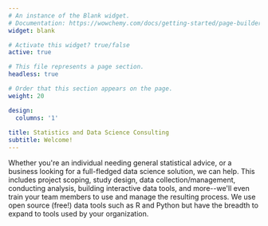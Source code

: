 ```yaml
---
# An instance of the Blank widget.
# Documentation: https://wowchemy.com/docs/getting-started/page-builder/
widget: blank

# Activate this widget? true/false
active: true

# This file represents a page section.
headless: true

# Order that this section appears on the page.
weight: 20

design:
  columns: '1'
  
title: Statistics and Data Science Consulting
subtitle: Welcome!
---
```


Whether you're an individual needing general statistical advice, or a business looking for a full-fledged data science solution, we can help. This includes project scoping, study design, data collection/management, conducting analysis, building interactive data tools, and more--we'll even train your team members to use and manage the resulting process. We use open source (free!) data tools such as R and Python but have the breadth to expand to tools used by your organization.
